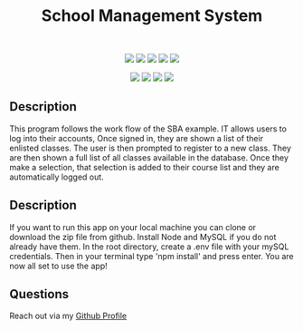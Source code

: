 <h1 align="center">School Management System</h1>

<!-- <p align="center">
    <a target="_blank" href="https://enigmatic-cliffs-72783.herokuapp.com/">Link To Deployed Website</a>
</p> -->

<br />

<p align="center">
    <img src="https://img.shields.io/badge/license-MIT-blue" />
    <img src="https://img.shields.io/github/repo-size/jonathanprill/school-management-system" />
    <img src="https://img.shields.io/github/languages/top/jonathanprill/school-management-system"  /> 
    <img src="https://img.shields.io/github/issues/jonathanprill/school-management-system" />
    <img src="https://img.shields.io/github/last-commit/jonathanprill/school-management-system" >
</p>

<p align="center">
    <img src="https://img.shields.io/badge/Java-orange"  />
    <img src="https://img.shields.io/badge/Hibernate-green" />
    <img src="https://img.shields.io/badge/-junit-purple" />
    <img src="https://img.shields.io/badge/mySQL-orange"  />
</p>


## Description

This program follows the work flow of the SBA example. IT allows users to log into their accounts,
Once signed in, they are shown a list of their enlisted classes. The user is then prompted to register 
to a new class. They are then shown a full list of all classes available in the database.
Once they make a selection, that selection is added to their course list and they are automatically logged out.


## Description

If you want to run this app on your local machine you can clone or download the zip file from github. Install Node and MySQL if you do not already have them. In the root directory, create a .env file with your mySQL credentials. Then in your terminal type 'npm install' and press enter. You are now all set to use the app!



## Questions
Reach out via my [Github Profile](https://github.com/jonathanprill)
